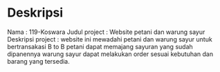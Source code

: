 # Deskripsi
 Nama  : 119-Koswara
 Judul project : Website petani dan warung sayur
 Deskripsi project :
 website ini mewadahi petani dan warung sayur untuk bertransakasi B to B
 petani dapat memajang sayuran yang sudah dipanennya
 warung sayur dapat melakukan order sesuai kebutuhan dan barang yang tersedia.
 
